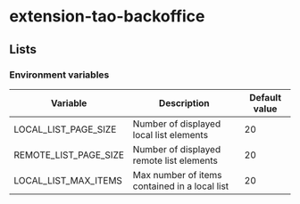 # extension-tao-backoffice

## Lists

### Environment variables
| Variable               | Description                                    | Default value |
|------------------------|------------------------------------------------| ------------- |
| LOCAL_LIST_PAGE_SIZE   | Number of displayed local list elements        | 20            |
| REMOTE_LIST_PAGE_SIZE  | Number of displayed remote list elements       | 20            |
| LOCAL_LIST_MAX_ITEMS   | Max number of items contained in a local list  | 20            |

